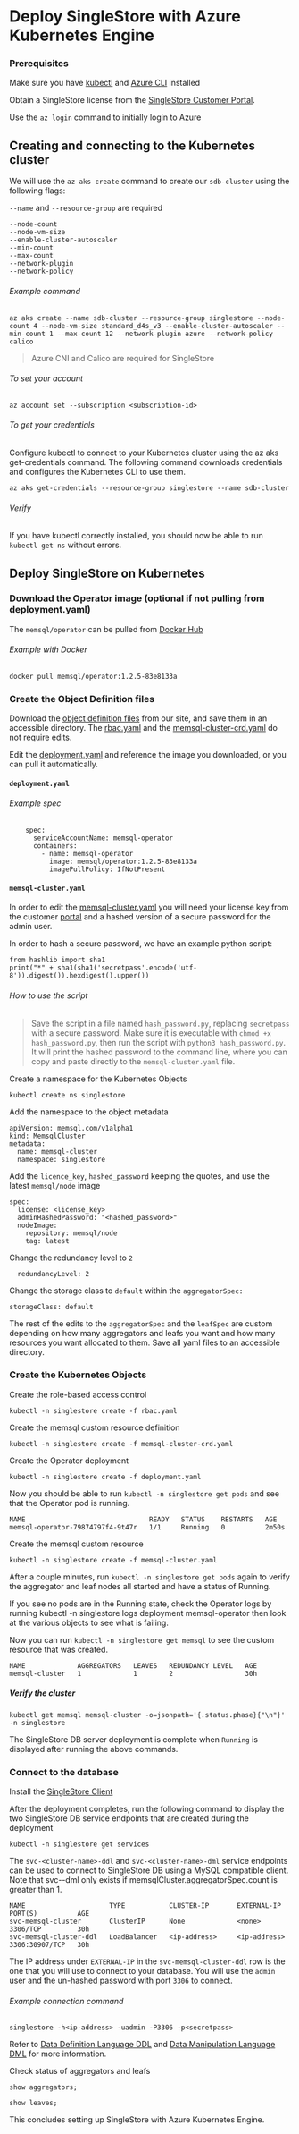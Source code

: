 # Deploy SingleStore with Azure Kubernetes Engine

### Prerequisites 

Make sure you have [kubectl](https://kubernetes.io/docs/tasks/tools/) and [Azure CLI](https://docs.microsoft.com/en-us/cli/azure/) installed

Obtain a SingleStore license from the [SingleStore Customer Portal](https://portal.singlestore.com).

Use the `az login` command to initially login to Azure

## Creating and connecting to the Kubernetes cluster

We will use the `az aks create` command to create our `sdb-cluster` using the following flags:

`--name` and `--resource-group` are required

    --node-count
    --node-vm-size
    --enable-cluster-autoscaler
    --min-count
    --max-count
    --network-plugin
    --network-policy
    
###### Example command
```
az aks create --name sdb-cluster --resource-group singlestore --node-count 4 --node-vm-size standard_d4s_v3 --enable-cluster-autoscaler --min-count 1 --max-count 12 --network-plugin azure --network-policy calico
```
> Azure CNI and Calico are required for SingleStore

###### To set your account
`az account set --subscription <subscription-id>`

###### To get your credentials
Configure kubectl to connect to your Kubernetes cluster using the az aks get-credentials command. The following command downloads credentials and configures the Kubernetes CLI to use them.

`az aks get-credentials --resource-group singlestore --name sdb-cluster`

###### Verify
If you have kubectl correctly installed, you should now be able to run `kubectl get ns` without errors.

## Deploy SingleStore on Kubernetes

### Download the Operator image (optional if not pulling from deployment.yaml)

The `memsql/operator` can be pulled from [Docker Hub](https://hub.docker.com/r/memsql/operator/tags)

###### Example with Docker
```
docker pull memsql/operator:1.2.5-83e8133a
```

### Create the Object Definition files

Download the [object definition files](https://docs.singlestore.com/db/v7.6/en/deploy/kubernetes/create-the-object-definition-files.html) from our site, and save them in an accessible directory. The [rbac.yaml](https://docs.singlestore.com/db/v7.6/en/deploy/kubernetes/create-the-object-definition-files/rbac-yaml.html) and the [memsql-cluster-crd.yaml](https://docs.singlestore.com/db/v7.6/en/deploy/kubernetes/create-the-object-definition-files/memsql-cluster-crd-yaml.html) do not require edits.

Edit the [deployment.yaml](https://docs.singlestore.com/db/v7.6/en/deploy/kubernetes/create-the-object-definition-files/deployment-yaml.html) and reference the image you downloaded, or you can pull it automatically.

#### `deployment.yaml`

###### Example spec
```
    spec:
      serviceAccountName: memsql-operator
      containers:
        - name: memsql-operator
          image: memsql/operator:1.2.5-83e8133a
          imagePullPolicy: IfNotPresent
```

#### `memsql-cluster.yaml`

In order to edit the [memsql-cluster.yaml](https://docs.singlestore.com/db/v7.6/en/deploy/kubernetes/create-the-object-definition-files/memsql-cluster-yaml.html) you will need your license key from the customer [portal](https://auth.singlestore.com/auth/realms/memsql/protocol/openid-connect/auth?client_id=customer-portal-login&redirect_uri=https%3A%2F%2Fportal.singlestore.com%2F&state=0e422fe0-0db1-45d3-a27d-e9b27c64cd82&response_mode=fragment&response_type=code&scope=openid&nonce=4022881b-27c3-406a-b0e0-ba83cd5d9985) and a hashed version of a secure password for the admin user. 

In order to hash a secure password, we have an example python script:
```
from hashlib import sha1
print("*" + sha1(sha1('secretpass'.encode('utf-8')).digest()).hexdigest().upper())
```
###### How to use the script
> Save the script in a file named `hash_password.py`, replacing `secretpass` with a secure password. Make sure it is executable with `chmod +x hash_password.py`, then run the script with `python3 hash_password.py`. It will print the hashed password to the command line, where you can copy and paste directly to the `memsql-cluster.yaml` file.

Create a namespace for the Kubernetes Objects
```
kubectl create ns singlestore
```
Add the namespace to the object metadata
```
apiVersion: memsql.com/v1alpha1
kind: MemsqlCluster
metadata:
  name: memsql-cluster
  namespace: singlestore
```
Add the `licence_key`, `hashed_password` keeping the quotes, and use the latest `memsql/node` image
```
spec:
  license: <license_key>
  adminHashedPassword: "<hashed_password>"
  nodeImage:
    repository: memsql/node
    tag: latest
```
Change the redundancy level to `2`
```
  redundancyLevel: 2
```
Change the storage class to `default` within the `aggregatorSpec:`
```
storageClass: default
```

The rest of the edits to the `aggregatorSpec` and the `leafSpec` are custom depending on how many aggregators and leafs you want and how many resources you want allocated to them. Save all yaml files to an accessible directory.

### Create the Kubernetes Objects

Create the role-based access control
```
kubectl -n singlestore create -f rbac.yaml
```
Create the memsql custom resource definition
```
kubectl -n singlestore create -f memsql-cluster-crd.yaml
```
Create the Operator deployment
```
kubectl -n singlestore create -f deployment.yaml
```
Now you should be able to run `kubectl -n singlestore get pods` and see that the Operator pod is running.
```
NAME                               READY   STATUS    RESTARTS   AGE
memsql-operator-79874797f4-9t47r   1/1     Running   0          2m50s
```
Create the memsql custom resource
```
kubectl -n singlestore create -f memsql-cluster.yaml
```
After a couple minutes, run `kubectl -n singlestore get pods` again to verify the aggregator and leaf nodes all started and have a status of Running.

If you see no pods are in the Running state, check the Operator logs by running 
kubectl -n singlestore logs deployment memsql-operator then look at the various objects to see what is failing.
    
Now you can run `kubectl -n singlestore get memsql` to see the custom resource that was created.
```
NAME             AGGREGATORS   LEAVES   REDUNDANCY LEVEL   AGE
memsql-cluster   1             1        2                  30h
```
##### Verify the cluster
```
kubectl get memsql memsql-cluster -o=jsonpath='{.status.phase}{"\n"}' -n singlestore
```
The SingleStore DB server deployment is complete when `Running` is displayed after running the above commands.

### Connect to the database
Install the [SingleStore Client](https://docs.singlestore.com/db/v7.6/en/user-and-cluster-administration/cluster-management-with-tools/singlestore-client.html)

After the deployment completes, run the following command to display the two SingleStore DB service endpoints that are created during the deployment
```
kubectl -n singlestore get services
```
The `svc-<cluster-name>-ddl` and `svc-<cluster-name>-dml` service endpoints can be used to connect to SingleStore DB using a MySQL compatible client. Note that svc-<cluster-name>-dml only exists if  memsqlCluster.aggregatorSpec.count is greater than 1.
```
NAME                     TYPE           CLUSTER-IP       EXTERNAL-IP     PORT(S)          AGE
svc-memsql-cluster       ClusterIP      None             <none>          3306/TCP         30h
svc-memsql-cluster-ddl   LoadBalancer   <ip-address>     <ip-address>    3306:30907/TCP   30h
```
The IP address under `EXTERNAL-IP` in the `svc-memsql-cluster-ddl` row is the one that you will use to connect to your database. You will use the `admin` user and the un-hashed password with port `3306` to connect. 
    
###### Example connection command
```
singlestore -h<ip-address> -uadmin -P3306 -p<secretpass>
```
Refer to [Data Definition Language DDL](https://docs.singlestore.com/db/v7.3/en/reference/sql-reference/data-definition-language-ddl/data-definition-language-ddl.html) and [Data Manipulation Language DML](https://docs.singlestore.com/db/v7.3/en/reference/sql-reference/data-manipulation-language-dml/data-manipulation-language-dml.html) for more information.

Check status of aggregators and leafs
```
show aggregators;
```
```
show leaves;
```

This concludes setting up SingleStore with Azure Kubernetes Engine.

